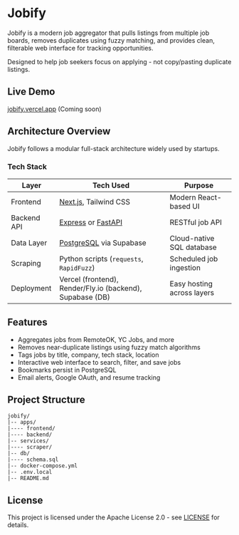 # Jobify

Jobify is a modern job aggregator that pulls listings from multiple job boards, removes duplicates using fuzzy matching, and provides  clean, filterable web interface for tracking opportunities.

Designed to help job seekers focus on applying - not copy/pasting duplicate listings.

## Live Demo

[jobify.vercel.app](https://jobify.vercel.app) (Coming soon)

## Architecture Overview

Jobify follows a modular full-stack architecture widely used by startups.

### Tech Stack

| Layer        | Tech Used                          | Purpose                         |
|--------------|-------------------------------------|----------------------------------|
| Frontend     | [Next.js](https://nextjs.org/), Tailwind CSS | Modern React-based UI          |
| Backend API  | [Express](https://expressjs.com/) or [FastAPI](https://fastapi.tiangolo.com/) | RESTful job API                |
| Data Layer   | [PostgreSQL](https://www.postgresql.org/) via Supabase | Cloud-native SQL database      |
| Scraping     | Python scripts (`requests`, `RapidFuzz`) | Scheduled job ingestion        |
| Deployment   | Vercel (frontend), Render/Fly.io (backend), Supabase (DB) | Easy hosting across layers     |

## Features
- Aggregates jobs from RemoteOK, YC Jobs, and more
- Removes near-duplicate listings using fuzzy match algorithms
- Tags jobs by title, company, tech stack, location
- Interactive web interface to search, filter, and save jobs
- Bookmarks persist in PostgreSQL
- Email alerts, Google OAuth, and resume tracking

## Project Structure

```
jobify/
|-- apps/
|---- frontend/
|---- backend/
|-- services/
|---- scraper/
|-- db/
|---- schema.sql
|-- docker-compose.yml
|-- .env.local
|-- README.md
```

## License

This project is licensed under the Apache License 2.0 - see [LICENSE](LICENSE) for details.
